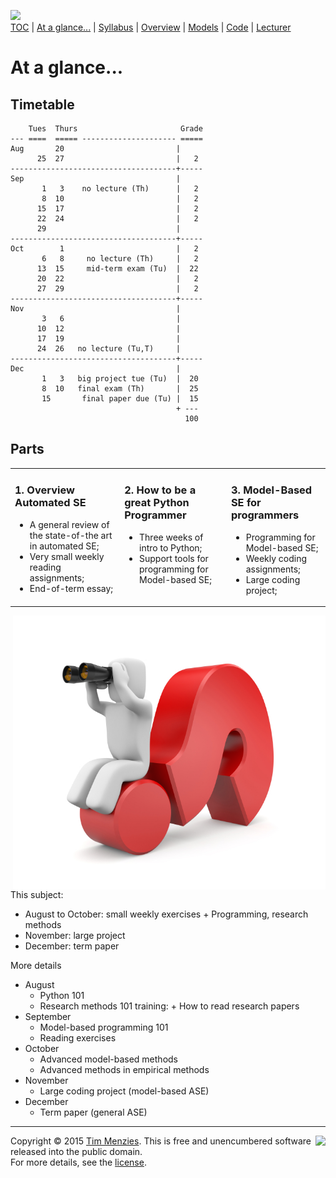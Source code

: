 [<img width=900 src="https://raw.githubusercontent.com/txt/mase/master/img/banner1.png">](https://github.com/txt/mase/blob/master/README.md)   
[TOC](https://github.com/txt/mase/blob/master/TOC.md) |
[At a glance...](https://github.com/txt/mase/blob/master/OVERVIEW.md) |
[Syllabus](https://github.com/txt/mase/blob/master/SYLLABUS.md) |
[Overview](https://github.com/txt/mase/blob/master/ABOUT.md) |
[Models](https://github.com/txt/mase/blob/master/MODELS.md) |
[Code](https://github.com/txt/mase/tree/master/src) |
[Lecturer](http://menzies.us) 



# At a glance...

## Timetable

```
    Tues  Thurs                       Grade
--- ====  ===== --------------------- =====
Aug       20                         |
      25  27                         |   2
-------------------------------------+-----
Sep                                  |
       1   3    no lecture (Th)      |   2
       8  10                         |   2
      15  17                         |   2
	  22  24                         |   2
	  29                             |
-------------------------------------+-----
Oct        1                         |   2
       6   8     no lecture (Th)     |   2
	  13  15     mid-term exam (Tu)  |  22
      20  22                         |   2
      27  29                         |   2
-------------------------------------+-----
Nov                                  | 
 	   3   6                         |
	  10  12                         |
	  17  19                         |
	  24  26   no lecture (Tu,T)     |
-------------------------------------+-----
Dec                                  |
       1   3   big project tue (Tu)  |  20
       8  10   final exam (Th)       |  25
	   15       final paper due (Tu) |  15
	                                 + ---
	                                   100	
```
	  
## Parts


<table><tr><td colspan=2 valign=top>
<h3>1. Overview Automated SE</h3>
<ul>
<li>
A general review of the state-of-the art in automated SE;
<li>
Very small weekly reading assignments;
<li>
End-of-term essay;
</ul>
</td><td valign=top>
<h3>2. How to be a great Python Programmer</h3>
<ul>
<li>Three weeks of intro to Python;
<li>Support tools for programming for Model-based SE;
</ul>


</td>
<td valign=top>

<h3>3. Model-Based SE for programmers</h3>
<ul>
<li>Programming for Model-based SE;
<li> Weekly coding assignments;
<li> Large coding project;
</ul>
</td></tr></table>



<img width=500 align=right src="img/overview.png">

This subject:

+ August to October: small weekly exercises
      +  Programming, research methods
+ November: large project
+ December: term paper

More details

+ August 
    + Python 101
    + Research methods 101 training:
	      + How to read research papers
+ September 
    + Model-based programming 101
    + Reading exercises
+ October 
    + Advanced model-based methods
    + Advanced methods in empirical methods
+ November
    + Large coding project (model-based ASE)
+ December
    + Term paper (general ASE)




_________

<img align=right src="https://raw.githubusercontent.com/txt/mase/master/img/pd-icon.png">Copyright © 2015 [Tim Menzies](http://menzies.us).
This is free and unencumbered software released into the public domain.   
For more details, see the [license](https://github.com/txt/mase/blob/master/LICENSE).

